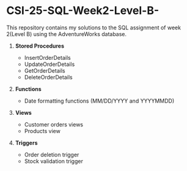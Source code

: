 # CSI-25-SQL-Week2-Level-B-
This repository contains my solutions to the SQL assignment of week 2(Level B) using the AdventureWorks database.
1. **Stored Procedures**
   - InsertOrderDetails
   - UpdateOrderDetails
   - GetOrderDetails
   - DeleteOrderDetails

2. **Functions**
   - Date formatting functions (MM/DD/YYYY and YYYYMMDD)

3. **Views**
   - Customer orders views
   - Products view

4. **Triggers**
   - Order deletion trigger
   - Stock validation trigger
